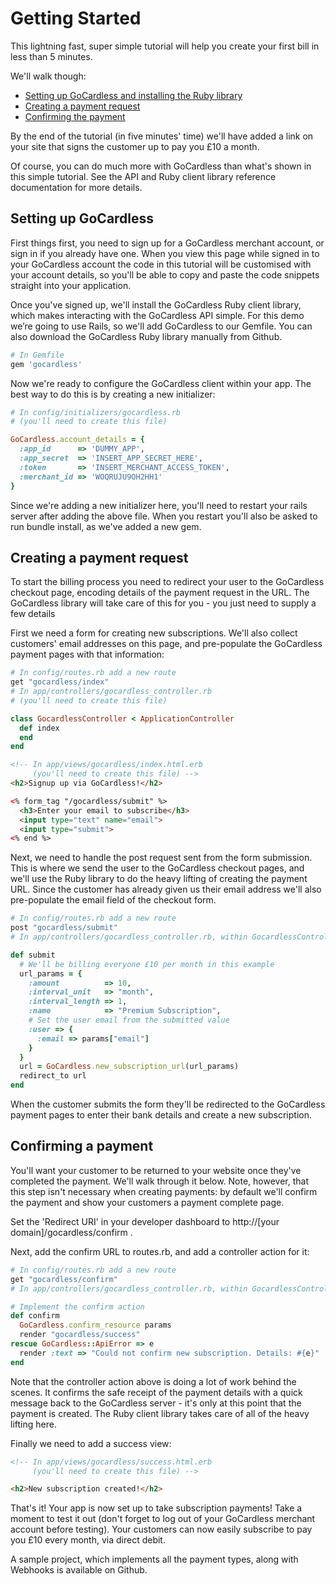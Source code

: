 # Getting Started

This lightning fast, super simple tutorial will help you create your first bill in less than 5 minutes.

We'll walk though:

* [Setting up GoCardless and installing the Ruby library](#setting-up-gocardless)
* [Creating a payment request](#creating-a-payment-request)
* [Confirming the payment](#confirming-a-payment)

By the end of the tutorial (in five minutes' time) we'll have added a link on your site that signs the customer up to pay you £10 a month.

Of course, you can do much more with GoCardless than what's shown in this simple tutorial. See the API and Ruby client library reference documentation for more details.

## Setting up GoCardless

First things first, you need to sign up for a GoCardless merchant account, or sign in if you already have one. When you view this page while signed in to your GoCardless account the code in this tutorial will be customised with your account details, so you'll be able to copy and paste the code snippets straight into your application.

Once you've signed up, we'll install the GoCardless Ruby client library, which makes interacting with the GoCardless API simple. For this demo we’re going to use Rails, so we'll add GoCardless to our Gemfile. You can also download the GoCardless Ruby library manually from Github.

```ruby
# In Gemfile
gem 'gocardless'
```

Now we're ready to configure the GoCardless client within your app. The best way to do this is by creating a new initializer:

```ruby
# In config/initializers/gocardless.rb
# (you'll need to create this file)

GoCardless.account_details = {
  :app_id      => 'DUMMY_APP',
  :app_secret  => 'INSERT_APP_SECRET_HERE',
  :token       => 'INSERT_MERCHANT_ACCESS_TOKEN',
  :merchant_id => 'WOQRUJU9OH2HH1'
}
```

Since we're adding a new initializer here, you'll need to restart your rails server after adding the above file. When you restart you'll also be asked to run bundle install, as we've added a new gem.

## Creating a payment request

To start the billing process you need to redirect your user to the GoCardless checkout page, encoding details of the payment request in the URL. The GoCardless library will take care of this for you - you just need to supply a few details

First we need a form for creating new subscriptions. We'll also collect customers' email addresses on this page, and pre-populate the GoCardless payment pages with that information:

```ruby
# In config/routes.rb add a new route
get "gocardless/index"
# In app/controllers/gocardless_controller.rb
# (you'll need to create this file)

class GocardlessController < ApplicationController
  def index
  end
end
```

```html
<!-- In app/views/gocardless/index.html.erb
     (you'll need to create this file) -->
<h2>Signup up via GoCardless!</h2>

<% form_tag "/gocardless/submit" %>
  <h3>Enter your email to subscribe</h3>
  <input type="text" name="email">
  <input type="submit">
<% end %>
```

Next, we need to handle the post request sent from the form submission. This is where we send the user to the GoCardless checkout pages, and we'll use the Ruby library to do the heavy lifting of creating the payment URL. Since the customer has already given us their email address we'll also pre-populate the email field of the checkout form.

```ruby
# In config/routes.rb add a new route
post "gocardless/submit"
# In app/controllers/gocardless_controller.rb, within GocardlessController

def submit
  # We'll be billing everyone £10 per month in this example
  url_params = {
    :amount          => 10,
    :interval_unit   => "month",
    :interval_length => 1,
    :name            => "Premium Subscription",
    # Set the user email from the submitted value
    :user => {
      :email => params["email"]
    }
  }
  url = GoCardless.new_subscription_url(url_params)
  redirect_to url
end
```

When the customer submits the form they'll be redirected to the GoCardless payment pages to enter their bank details and create a new subscription.

## Confirming a payment

You'll want your customer to be returned to your website once they've completed the payment. We'll walk through it below. Note, however, that this step isn't necessary when creating payments: by default we'll confirm the payment and show your customers a payment complete page.

Set the 'Redirect URI' in your developer dashboard to http://[your domain]/gocardless/confirm .

Next, add the confirm URL to routes.rb, and add a controller action for it:

```ruby
# In config/routes.rb add a new route
get "gocardless/confirm"
# In app/controllers/gocardless_controller.rb, within GocardlessController

# Implement the confirm action
def confirm
  GoCardless.confirm_resource params
  render "gocardless/success"
rescue GoCardless::ApiError => e
  render :text => "Could not confirm new subscription. Details: #{e}"
end
```

Note that the controller action above is doing a lot of work behind the scenes. It confirms the safe receipt of the payment details with a quick message back to the GoCardless server - it's only at this point that the payment is created. The Ruby client library takes care of all of the heavy lifting here.

Finally we need to add a success view:

```html
<!-- In app/views/gocardless/success.html.erb
     (you'll need to create this file) -->

<h2>New subscription created!</h2>
```

That's it! Your app is now set up to take subscription payments! Take a moment to test it out (don't forget to log out of your GoCardless merchant account before testing). Your customers can now easily subscribe to pay you £10 every month, via direct debit.

A sample project, which implements all the payment types, along with Webhooks is available on Github.
